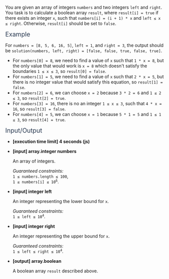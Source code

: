<p>You are given an array of integers <code>numbers</code> and two integers 
<code>left</code> and <code>right</code>. 
You task is to calculate a boolean array <code>result</code>, where <code>result[i] = true</code> if there exists an integer <code>x</code>, such that <code>numbers[i] = (i + 1) * x</code> and <code>left ≤ x ≤ right</code>. Otherwise, <code>result[i]</code> should be set to <code>false</code>.</p>
<p><span style="color:#2b3b52;font-size:1.4em">Example</span></p>
<p>For <code>numbers = [8, 5, 6, 16, 5]</code>, <code>left = 1</code>, and <code>right = 3</code>, the output should be <code>solution(numbers, left, right) = [false, false, true, false, true]</code>.</p>
<ul>
<li>For <code>numbers[0] = 8</code>, we need to find a value of <code>x</code> such that <code>1 * x = 8</code>, but the only value that would work is <code>x = 8</code> which doesn't satisfy the boundaries <code>1 ≤ x ≤ 3</code>, so <code>result[0] = false</code>.</li>
<li>For <code>numbers[1] = 5</code>, we need to find a value of <code>x</code> such that <code>2 * x = 5</code>, but there is no integer value that would satisfy this equation, so <code>result[1] = false</code>.</li>
<li>For <code>numbers[2] = 6</code>, we can choose <code>x = 2</code> because <code>3 * 2 = 6</code> and <code>1 ≤ 2 ≤ 3</code>, so <code>result[2] = true</code>.</li>
<li>For <code>numbers[3] = 16</code>, there is no an integer <code>1 ≤ x ≤ 3</code>, such that <code>4 * x = 16</code>, so <code>result[3] = false</code>.</li>
<li>For <code>numbers[4] = 5</code>, we can choose <code>x = 1</code> because <code>5 * 1 = 5</code> and <code>1 ≤ 1 ≤ 3</code>, so <code>result[4] = true</code>.</li>
</ul>
<p><span style="color:#2b3b52;font-size:1.4em">Input/Output</span></p>
<ul>
<li>
<p><strong>[execution time limit] 4 seconds (js)</strong></p>
</li>
<li>
<p><strong>[input] array.integer numbers</strong></p>
<p>An array of integers.</p>
<p><em>Guaranteed constraints:</em><br>
<code>1 ≤ numbers.length ≤ 100</code>,<br>
<code>1 ≤ numbers[i] ≤ 10<sup>6</sup></code>.</p>
</li>
<li>
<p><strong>[input] integer left</strong></p>
<p>An integer representing the lower bound for <code>x</code>.</p>
<p><em>Guaranteed constraints:</em><br>
<code>1 ≤ left ≤ 10<sup>4</sup></code>.</p>
</li>
<li>
<p><strong>[input] integer right</strong></p>
<p>An integer representing the upper bound for <code>x</code>.</p>
<p><em>Guaranteed constraints:</em><br>
<code>1 ≤ left ≤ right ≤ 10<sup>4</sup></code>.</p>
</li>
<li>
<p><strong>[output] array.boolean</strong></p>
<p>A boolean array <code>result</code> described above.</p>
</li>
</ul>
